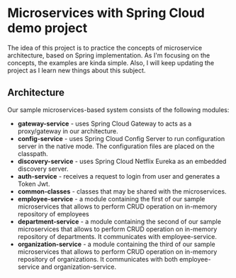 # Microservices with Spring Cloud demo project
The idea of this project is to practice the concepts of microservice architecture, based on Spring implementation.
As I'm focusing on the concepts, the examples are kinda simple. Also, I will keep updating the project as I learn new things about this subject.

## Architecture
Our sample microservices-based system consists of the following modules:

* <strong>gateway-service</strong> - uses Spring Cloud Gateway to acts as a proxy/gateway in our architecture.
* <strong>config-service</strong> - uses Spring Cloud Config Server to run configuration server in the native mode. The configuration files are placed on the classpath.
* <strong>discovery-service</strong> - uses Spring Cloud Netflix Eureka as an embedded discovery server.
* <strong>auth-service</strong> - receives a request to login from user and generates a Token Jwt.
* <strong>common-classes</strong> - classes that may be shared with the microservices.
* <strong>employee-service</strong> - a module containing the first of our sample microservices that allows to perform CRUD operation on in-memory repository of employees
* <strong>department-service</strong> - a module containing the second of our sample microservices that allows to perform CRUD operation on in-memory repository of departments. It communicates with employee-service.
* <strong>organization-service</strong> - a module containing the third of our sample microservices that allows to perform CRUD operation on in-memory repository of organizations. It communicates with both employee-service and organization-service.
